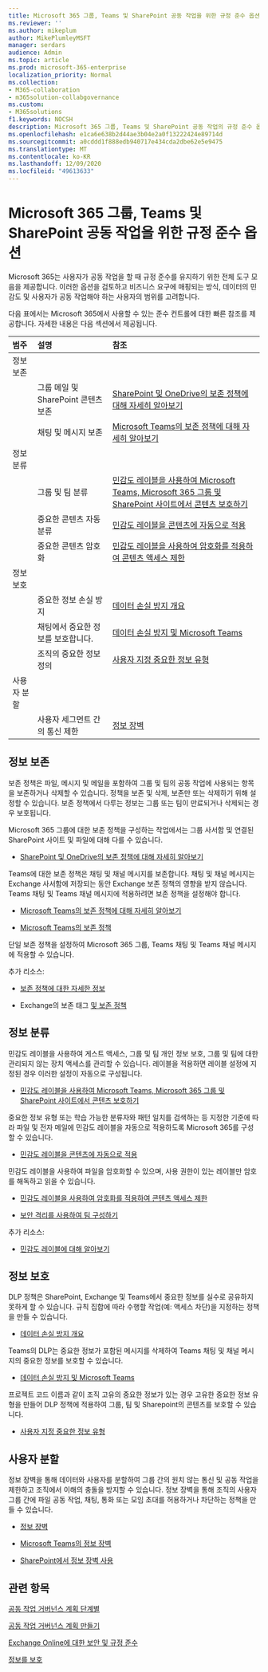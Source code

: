 ```yaml
---
title: Microsoft 365 그룹, Teams 및 SharePoint 공동 작업을 위한 규정 준수 옵션
ms.reviewer: ''
ms.author: mikeplum
author: MikePlumleyMSFT
manager: serdars
audience: Admin
ms.topic: article
ms.prod: microsoft-365-enterprise
localization_priority: Normal
ms.collection:
- M365-collaboration
- m365solution-collabgovernance
ms.custom:
- M365solutions
f1.keywords: NOCSH
description: Microsoft 365 그룹, Teams 및 SharePoint 공동 작업의 규정 준수 옵션에 대해 자세히 알아보습니다.
ms.openlocfilehash: e1ca6e638b2d44ae3b04e2a0f13222424e89714d
ms.sourcegitcommit: a0cddd1f888edb940717e434cda2dbe62e5e9475
ms.translationtype: MT
ms.contentlocale: ko-KR
ms.lasthandoff: 12/09/2020
ms.locfileid: "49613633"
---
```

# <a name="compliance-options-for-microsoft-365-groups-teams-and-sharepoint-collaboration"></a>Microsoft 365 그룹, Teams 및 SharePoint 공동 작업을 위한 규정 준수 옵션

Microsoft 365는 사용자가 공동 작업을 할 때 규정 준수를 유지하기 위한 전체 도구 모음을 제공합니다. 이러한 옵션을 검토하고 비즈니스 요구에 매핑되는 방식, 데이터의 민감도 및 사용자가 공동 작업해야 하는 사용자의 범위를 고려합니다.

다음 표에서는 Microsoft 365에서 사용할 수 있는 준수 컨트롤에 대한 빠른 참조를 제공합니다. 자세한 내용은 다음 섹션에서 제공됩니다.

|범주|설명|참조|
|:-------|:----------|:--------|
|정보 보존|||
||그룹 메일 및 SharePoint 콘텐츠 보존|[SharePoint 및 OneDrive의 보존 정책에 대해 자세히 알아보기](https://docs.microsoft.com/microsoft-365/compliance/retention-policies-sharepoint)|
||채팅 및 메시지 보존|[Microsoft Teams의 보존 정책에 대해 자세히 알아보기](https://docs.microsoft.com/microsoft-365/compliance/retention-policies-teams)|
|정보 분류|||
||그룹 및 팀 분류|[민감도 레이블을 사용하여 Microsoft Teams, Microsoft 365 그룹 및 SharePoint 사이트에서 콘텐츠 보호하기](https://docs.microsoft.com/microsoft-365/compliance/sensitivity-labels-teams-groups-sites)|
||중요한 콘텐츠 자동 분류|[민감도 레이블을 콘텐츠에 자동으로 적용](https://docs.microsoft.com/microsoft-365/compliance/apply-sensitivity-label-automatically)|
||중요한 콘텐츠 암호화|[민감도 레이블을 사용하여 암호화를 적용하여 콘텐츠 액세스 제한](https://docs.microsoft.com/microsoft-365/compliance/encryption-sensitivity-labels)|
|정보 보호|||
||중요한 정보 손실 방지|[데이터 손실 방지 개요](https://docs.microsoft.com/microsoft-365/compliance/data-loss-prevention-policies)|
||채팅에서 중요한 정보를 보호합니다.|[데이터 손실 방지 및 Microsoft Teams](https://docs.microsoft.com/microsoft-365/compliance/dlp-microsoft-teams)|
||조직의 중요한 정보 정의|[사용자 지정 중요한 정보 유형](https://docs.microsoft.com/microsoft-365/compliance/custom-sensitive-info-types)|
|사용자 분할|||
||사용자 세그먼트 간의 통신 제한|[정보 장벽](https://docs.microsoft.com/microsoft-365/compliance/information-barriers)|

## <a name="information-retention"></a>정보 보존

보존 정책은 파일, 메시지 및 메일을 포함하여 그룹 및 팀의 공동 작업에 사용되는 항목을 보존하거나 삭제할 수 있습니다. 정책을 보존 및 삭제, 보존만 또는 삭제하기 위해 설정할 수 있습니다. 보존 정책에서 다루는 정보는 그룹 또는 팀이 만료되거나 삭제되는 경우 보호됩니다.

Microsoft 365 그룹에 대한 보존 정책을 구성하는 작업에서는 그룹 사서함 및 연결된 SharePoint 사이트 및 파일에 대해 다를 수 있습니다.

- [SharePoint 및 OneDrive의 보존 정책에 대해 자세히 알아보기](https://docs.microsoft.com/microsoft-365/compliance/retention-policies-sharepoint)

Teams에 대한 보존 정책은 채팅 및 채널 메시지를 보존합니다. 채팅 및 채널 메시지는 Exchange 사서함에 저장되는 동안 Exchange 보존 정책의 영향을 받지 않습니다. Teams 채팅 및 Teams 채널 메시지에 적용하려면 보존 정책을 설정해야 합니다.

- [Microsoft Teams의 보존 정책에 대해 자세히 알아보기](https://docs.microsoft.com/microsoft-365/compliance/retention-policies-teams)

- [Microsoft Teams의 보존 정책](https://docs.microsoft.com/microsoftteams/retention-policies)

단일 보존 정책을 설정하여 Microsoft 365 그룹, Teams 채팅 및 Teams 채널 메시지에 적용할 수 있습니다. 

추가 리소스:

- [보존 정책에 대한 자세한 정보](https://docs.microsoft.com/microsoft-365/compliance/retention-policies)

- Exchange의 보존 태그 [및 보존 정책](https://docs.microsoft.com/exchange/security-and-compliance/messaging-records-management/retention-tags-and-policies)

## <a name="information-classification"></a>정보 분류

민감도 레이블을 사용하여 게스트 액세스, 그룹 및 팀 개인 정보 보호, 그룹 및 팀에 대한 관리되지 않는 장치 액세스를 관리할 수 있습니다. 레이블을 적용하면 레이블 설정에 지정된 경우 이러한 설정이 자동으로 구성됩니다.

- [민감도 레이블을 사용하여 Microsoft Teams, Microsoft 365 그룹 및 SharePoint 사이트에서 콘텐츠 보호하기](https://docs.microsoft.com/microsoft-365/compliance/sensitivity-labels-teams-groups-sites)

중요한 정보 유형 또는 학습 가능한 분류자와 패턴 일치를 검색하는 등 지정한 기준에 따라 파일 및 전자 메일에 민감도 레이블을 자동으로 적용하도록 Microsoft 365를 구성할 수 있습니다.

- [민감도 레이블을 콘텐츠에 자동으로 적용](https://docs.microsoft.com/microsoft-365/compliance/apply-sensitivity-label-automatically)

민감도 레이블을 사용하여 파일을 암호화할 수 있으며, 사용 권한이 있는 레이블만 암호를 해독하고 읽을 수 있습니다.

- [민감도 레이블을 사용하여 암호화를 적용하여 콘텐츠 액세스 제한](https://docs.microsoft.com/microsoft-365/compliance/encryption-sensitivity-labels)

- [보안 격리를 사용하여 팀 구성하기](https://docs.microsoft.com/microsoft-365/solutions/secure-teams-security-isolation)

추가 리소스:

- [민감도 레이블에 대해 알아보기](https://docs.microsoft.com/microsoft-365/compliance/sensitivity-labels)


## <a name="information-protection"></a>정보 보호

DLP 정책은 SharePoint, Exchange 및 Teams에서 중요한 정보를 실수로 공유하지 못하게 할 수 있습니다. 규칙 집합에 따라 수행할 작업(예: 액세스 차단)을 지정하는 정책을 만들 수 있습니다.

- [데이터 손실 방지 개요](https://docs.microsoft.com/microsoft-365/compliance/data-loss-prevention-policies)

Teams의 DLP는 중요한 정보가 포함된 메시지를 삭제하여 Teams 채팅 및 채널 메시지의 중요한 정보를 보호할 수 있습니다.

- [데이터 손실 방지 및 Microsoft Teams](https://docs.microsoft.com/microsoft-365/compliance/dlp-microsoft-teams)

프로젝트 코드 이름과 같이 조직 고유의 중요한 정보가 있는 경우 고유한 중요한 정보 유형을 만들어 DLP 정책에 적용하여 그룹, 팀 및 Sharepoint의 콘텐츠를 보호할 수 있습니다.

- [사용자 지정 중요한 정보 유형](https://docs.microsoft.com/microsoft-365/compliance/custom-sensitive-info-types)

## <a name="user-segmentation"></a>사용자 분할

정보 장벽을 통해 데이터와 사용자를 분할하여 그룹 간의 원치 않는 통신 및 공동 작업을 제한하고 조직에서 이해의 충돌을 방지할 수 있습니다. 정보 장벽을 통해 조직의 사용자 그룹 간에 파일 공동 작업, 채팅, 통화 또는 모임 초대를 허용하거나 차단하는 정책을 만들 수 있습니다.

- [정보 장벽](https://docs.microsoft.com/microsoft-365/compliance/information-barriers)

- [Microsoft Teams의 정보 장벽](https://docs.microsoft.com/microsoftteams/information-barriers-in-teams)

- [SharePoint에서 정보 장벽 사용](https://docs.microsoft.com/sharepoint/information-barriers)

## <a name="related-topics"></a>관련 항목

[공동 작업 거버넌스 계획 단계별](collaboration-governance-overview.md#collaboration-governance-planning-step-by-step)

[공동 작업 거버넌스 계획 만들기](collaboration-governance-first.md)

[Exchange Online에 대한 보안 및 규정 준수](https://docs.microsoft.com/exchange/security-and-compliance/security-and-compliance)

[정보를 보호](https://docs.microsoft.com/microsoft-365/compliance/protect-information)
